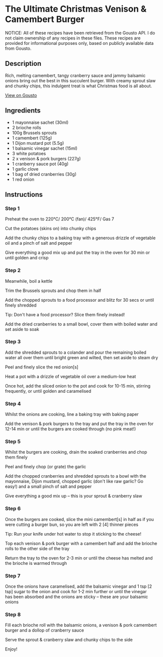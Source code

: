 # The Ultimate Christmas Venison & Camembert Burger

NOTICE: All of these recipes have been retrieved from the Gousto API. I do not claim ownership of any recipes in these files. These recipes are provided for informational purposes only, based on publicly available data from Gousto.

## Description

Rich, melting camembert, tangy cranberry sauce and jammy balsamic onions bring out the best in this succulent burger. With creamy sprout slaw and chunky chips, this indulgent treat is what Christmas food is all about. 

[View on Gousto](https://www.gousto.co.uk/recipes/cookbook/the-ultimate-christmas-venison-camembert-burger)

## Ingredients

- 1 mayonnaise sachet (30ml)
- 2 brioche rolls
- 100g Brussels sprouts
- 1 camembert (125g)
- 1 Dijon mustard pot (5.5g)
- 1 balsamic vinegar sachet (15ml)
- 3 white potatoes
- 2 x venison & pork burgers (227g)
- 1 cranberry sauce pot (40g)
- 1 garlic clove
- 1 bag of dried cranberries (30g) 
- 1 red onion

## Instructions

### Step 1

Preheat the oven to 220°C/ 200°C (fan)/ 425°F/ Gas 7


Cut the potatoes (skins on) into chunky chips


Add the chunky chips to a baking tray with a generous drizzle of vegetable oil and a pinch of salt and pepper


Give everything a good mix up and put the tray in the oven for 30 min or until golden and crisp

### Step 2

Meanwhile, boil a kettle


Trim the Brussels sprouts and chop them in half


<span class="text-highlight">Add the chopped sprouts to a food processor and blitz for 30 secs or until finely shredded</span>


Tip: Don't have a food processor? Slice them finely instead!


Add the dried cranberries to a small bowl, cover them with boiled water and set aside to soak

### Step 3

Add the shredded sprouts to a colander and pour the remaining boiled water all over them until bright green and wilted, then set aside to steam dry


Peel and finely slice the red onion<span class="text-danger">[s]</span>


Heat a pot with a drizzle of vegetable oil over a medium-low heat


Once hot, add the sliced onion to the pot and cook for 10-15 min, stirring frequently, or until golden and caramelised

### Step 4

<span class="text-highlight">Whilst the onions are cooking, line a baking tray with baking paper</span>


<span class="text-highlight">Add the venison &amp; pork burgers to the tray and put the tray in the oven for 12-14 min or until the burgers are cooked through (no pink meat!)</span>

### Step 5

Whilst the burgers are cooking, drain the soaked cranberries and chop them finely 


Peel and finely chop (or grate) the garlic


Add the chopped cranberries and shredded sprouts to a bowl with the mayonnaise, Dijon mustard, chopped garlic (don't like raw garlic? Go easy!) and a small pinch of salt and pepper 


Give everything a good mix up – this is your sprout &amp; cranberry slaw

### Step 6

<span class="text-highlight">Once the burgers are cooked, slice the mini camembert<span class="text-danger">[s]</span> in half as if you were cutting a burger bun, so you are left with 2 <span class="text-danger">[4]</span> thinner pieces</span>


Tip: Run your knife under hot water to stop it sticking to the cheese!


<span class="text-highlight">Top each venison &amp; pork burger with a camembert half and add the brioche rolls to the other side of the tray</span>


Return the tray to the oven for 2-3 min or until the cheese has melted and the brioche is warmed through

### Step 7

<span class="text-highlight">Once the onions have caramelised, add the balsamic vinegar and 1 tsp <span class="text-danger">[2 tsp]</span> sugar to the onion and cook for 1-2 min further or until the vinegar has been absorbed and the onions are sticky – these are your balsamic onions</span>

### Step 8

<span class="text-highlight">Fill each brioche roll with the balsamic onions, a venison &amp; pork camembert burger and a dollop of cranberry sauce</span>


Serve the sprout &amp; cranberry slaw and chunky chips to the side


Enjoy!

